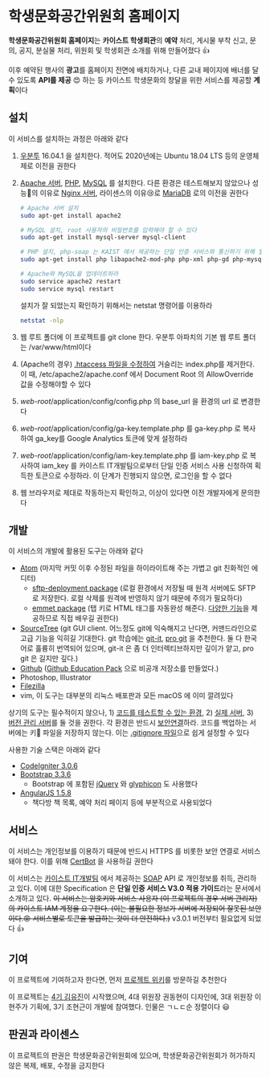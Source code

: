 # 학생문화공간위원회 홈페이지

**학생문화공간위원회 홈페이지**는 **카이스트 학생회관**의 **예약** 처리, 게시물 부착 신고, 문의, 공지, 분실물 처리, 위원회 및 학생회관 소개를 위해 만들어졌다 ​:+1:​

​이후 예약된 행사의 **광고**를 홈페이지 전면에 배치하거나, 다른 교내 페이지에 배너를 달 수 있도록 **API를 제공** :heart_eyes: 하는 등 카이스트 학생문화의 창달을 위한 서비스를 제공할 **계획**이다

## 설치

이 서비스를 설치하는 과정은 아래와 같다

1. [우분투](https://www.ubuntu.com) 16.04.1 을 설치한다. 적어도 2020년에는 Ubuntu 18.04 LTS 등의 운영체제로 이전을 권한다

2. [Apache 서버](https://httpd.apache.org), [PHP](http://php.net), [MySQL](https://www.mysql.com) 를 설치한다. 다른 환경은 테스트해보지 않았으나 성능:sparkling_heart:의 이유로 [Nginx 서버](https://www.nginx.com), 라이센스의 이유:cry:로 [MariaDB](https://mariadb.org) 로의 이전을 권한다

   ```bash
   # Apache 서버 설치
   sudo apt-get install apache2

   # MySQL 설치, root 사용자의 비밀번호를 입력해야 할 수 있다
   sudo apt-get install mysql-server mysql-client

   # PHP 설치, php-soap 는 KAIST 에서 제공하는 단일 인증 서비스와 통신하기 위해 필요하다
   sudo apt-get install php libapache2-mod-php php-xml php-gd php-mysql php-soap

   # Apache와 MySQL을 업데이트하라
   sudo service apache2 restart
   sudo service mysql restart
   ```

   설치가 잘 되었는지 확인하기 위해서는 netstat 명령어를 이용하라

   ```bash
   netstat -nlp
   ```

3. 웹 루트 폴더에 이 프로젝트를 git clone 한다. 우분투 아파치의 기본 웹 루트 폴더는 /var/www/html이다

4. (Apache의 경우) [.htaccess 파일을 수정하여](https://codeigniter.com/user_guide/general/urls.html#removing-the-index-php-file) 거슬리는 index.php를 제거한다. 이 때, /etc/apache2/apache.conf 에서 Document Root 의 AllowOverride 값을 수정해야할 수 있다

5. *web-root*/application/config/config.php 의 base_url 을 환경의 url 로 변경한다

6. *web-root*/application/config/ga-key.template.php 를 ga-key.php 로 복사하여 ga_key를 Google Analytics 토큰에 맞게 설정하라

7. *web-root*/application/config/iam-key.template.php 를 iam-key.php 로 복사하여 iam_key 를 카이스트 IT개발팀으로부터 단일 인증 서비스 사용 신청하여 획득한 토큰으로 수정하라. 이 단계가 진행되지 않으면, 로그인을 할 수 없다

8. 웹 브라우저로 제대로 작동하는지 확인하고, 이상이 있다면 이전 개발자에게 문의한다

## 개발

이 서비스의 개발에 활용된 도구는 아래와 같다

- [Atom](https://atom.io) (마지막 커밋 이후 수정된 파일을 하이라이트해 주는 가볍고 git 친화적인 에디터)
  - [sftp-deployment package](https://atom.io/packages/sftp-deployment) (로컬 환경에서 저장될 때 원격 서버에도 SFTP 로 저장한다. 로컬 삭제를 원격에 반영하지 않기 때문에 주의가 필요하다)
  - [emmet package](https://atom.io/packages/emmet) (탭 키로 HTML 태그를 자동완성 해준다. [다양한 기능](http://emmet.io)을 제공하므로 직접 배우길 권한다)
- [SourceTree](https://www.sourcetreeapp.com) (git GUI client. 어느정도 git에 익숙해지고 난다면, 커맨드라인으로 고급 기능을 익히길 기대한다. git 학습에는 [git-it](https://github.com/jlord/git-it-electron), [pro git](https://git-scm.com/book/ko/v2) 을 추천한다. 둘 다 한국어로 훌륭히 번역되어 있으며, git-it 은 좀 더 인터렉티브하지만 깊이가 얕고, pro git 은 길지만 깊다.)
- [Github](https://github.com) ([Github Education Pack](https://education.github.com/pack) 으로 비공개 저장소를 만들었다.)
- Photoshop, Illustrator
- [Filezilla](https://filezilla-project.org)
- vim, 이 도구는 대부분의 리눅스 배포판과 모든 macOS 에 이미 깔려있다

​상기의 도구는 필수적이지 않으나, 1) [코드를 테스트할 수 있는 환경](https://scspacedev.kaist.ac.kr), 2) [실제 서버](https://scspace.kaist.ac.kr), 3) [버전 관리 서버](https://github.com)를 둘 것을 권한다. 각 환경은 반드시 [보안연결](https://en.wikipedia.org/wiki/Transport_Layer_Security)하라. 코드를 백업하는 서버에는 키:key: 파일을 저장하지 않는다. 이는 [.gitignore 파일](https://git-scm.com/docs/gitignore)으로 쉽게 설정할 수 있다

사용한 기술 스택은 아래와 같다

- [CodeIgniter 3.0.6](https://codeigniter.com)
- [Bootstrap 3.3.6](http://getbootstrap.com)
  - Bootstrap 에 포함된 [jQuery](https://jquery.com) 와 [glyphicon](http://glyphicons.com) 도 사용했다
- [AngularJS 1.5.8](https://angularjs.org)
  - 책다방 책 목록, 예약 처리 페이지 등에 부분적으로 사용되었다

## 서비스

이 서비스는 개인정보를 이용하기 때문에 반드시 HTTPS 를 비롯한 보안 연결로 서비스 돼야 한다. 이를 위해 [CertBot](https://certbot.eff.org) 을 사용하길 권한다

​이 서비스는 [카이스트 IT개발팀](tel:+82-42-350-5283) 에서 제공하는 [SOAP](https://en.wikipedia.org/wiki/SOAP) API 로 개인정보를 취득, 관리하고 있다. 이에 대한 Specification 은 **단일 인증 서비스 V3.0 적용 가이드**라는 문서에서 소개하고 있다. ~~이 서비스는 암호키와 서비스 사용자 (이 프로젝트의 경우 서버 관리자) 의 카이스트 IAM 계정을 요구한다. (이는 불필요한 정보가 서버에 저장되어 잘못된 보안이다.:rage: 서비스별로 토큰을 발급하는 것이 더 안전하다.)~~ v3.0.1 버전부터 필요없게 되었다 :+1:

## 기여

이 프로젝트에 기여하고자 한다면, 먼저 [프로젝트 위키](https://github.com/scspace/scspace/wiki)를 방문하길 추천한다

이 프로젝트는 [4기 김유진](https://github.com/YujinGaya)이 시작했으며, 4대 위원장 권동현이 디자인에, 3대 위원장 이현주가 기획에, 3기 조현근이 개발에 참여했다. 인물은 ㄱㄴㄷ순 정렬이다 ​:smiley:​

## 판권과 라이센스

이 프로젝트의 판권은 학생문화공간위원회에 있으며, 학생문화공간위원회가 허가하지 않은 복제, 배포, 수정을 금지한다
